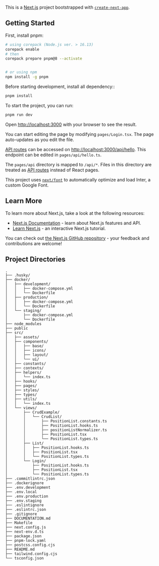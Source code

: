 This is a [Next.js](https://nextjs.org/) project bootstrapped with [`create-next-app`](https://github.com/vercel/next.js/tree/canary/packages/create-next-app).

## Getting Started

First, install pnpm:
```bash
# using corepack (Node.js ver. > 16.13)
corepack enable
# then
corepack prepare pnpm@8 --activate


# or using npm
npm install -g pnpm
```

Before starting development, install all dependency::

```bash
pnpm install
```

To start the project, you can run:

```bash
pnpm run dev
```

Open [http://localhost:3000](http://localhost:3000) with your browser to see the result.

You can start editing the page by modifying `pages/Login.tsx`. The page auto-updates as you edit the file.

[API routes](https://nextjs.org/docs/api-routes/introduction) can be accessed on [http://localhost:3000/api/hello](http://localhost:3000/api/hello). This endpoint can be edited in `pages/api/hello.ts`.

The `pages/api` directory is mapped to `/api/*`. Files in this directory are treated as [API routes](https://nextjs.org/docs/api-routes/introduction) instead of React pages.

This project uses [`next/font`](https://nextjs.org/docs/basic-features/font-optimization) to automatically optimize and load Inter, a custom Google Font.

## Learn More

To learn more about Next.js, take a look at the following resources:

- [Next.js Documentation](https://nextjs.org/docs) - learn about Next.js features and API.
- [Learn Next.js](https://nextjs.org/learn) - an interactive Next.js tutorial.

You can check out [the Next.js GitHub repository](https://github.com/vercel/next.js/) - your feedback and contributions are welcome!

## Project Directories

```
.
├── .husky/
├── docker/
│   ├── development/
│   │   ├── docker-compose.yml
│   │   └── Dockerfile
│   ├── production/
│   │   ├── docker-compose.yml
│   │   └── Dockerfile
│   └── staging/
│       ├── docker-compose.yml
│       └── Dockerfile
├── node_modules
├── public
├── src/
│   ├── assets/
│   ├── components/
│   │   ├── base/
│   │   ├── icons/
│   │   ├── layout/
│   │   └── ui/
│   ├── constants/
│   ├── contexts/
│   ├── helpers/
│   │   └── index.ts
│   ├── hooks/
│   ├── pages/
│   ├── styles/
│   ├── types/
│   ├── utils/
│   │   └── index.ts
│   └── views/
│       ├── CrudExample/
│       │   └── CrudList/
│       │       ├── PositionList.constants.ts
│       │       ├── PositionList.hooks.ts
│       │       ├── positionListNormalizer.ts
│       │       ├── PositionList.tsx
│       │       └── PositionList.types.ts
│       ├── List/
│       │   ├── PositionList.hooks.ts
│       │   ├── PositionList.tsx
│       │   └── PositionList.types.ts
│       └── Login/
│           ├── PositionList.hooks.ts
│           ├── PositionList.tsx
│           └── PositionList.types.ts
├── .commitlintrc.json
├── .dockerignore
├── .env.development
├── .env.local
├── .env.production
├── .env.staging
├── .eslintignore
├── .eslintrc.json
├── .gitignore
├── DOCUMENTATION.md
├── Makefile
├── next.config.js
├── next-env.d.ts
├── package.json
├── pnpm-lock.yaml
├── postcss.config.cjs
├── README.md
├── tailwind.config.cjs
└── tsconfig.json
```
